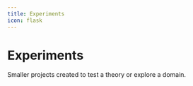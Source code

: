 ```yaml
---
title: Experiments
icon: flask
---
```

# Experiments

Smaller projects created to test a theory or explore a domain.

